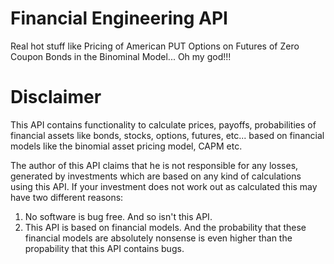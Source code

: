 Financial Engineering API
=========================

Real hot stuff like Pricing of American PUT Options on Futures of Zero Coupon Bonds in the 
Binominal Model... Oh my god!!!


# Disclaimer

This API contains functionality to calculate prices, payoffs, probabilities of financial assets
like bonds, stocks, options, futures, etc... based on financial models like the binomial asset 
pricing model, CAPM etc.

The author of this API claims that he is not responsible for any losses, generated by investments 
which are based on any kind of calculations using this API. If your investment does not work out 
as calculated this may have two different reasons:

 1. No software is bug free. And so isn't this API.
 2. This API is based on financial models. And the probability that these financial models are absolutely
    nonsense is even higher than the propability that this API contains bugs.


